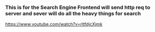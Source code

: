 ### This is for the Search Engine Frontend will send http req to server and sever will do all the heavy things for search

https://www.youtube.com/watch?v=rltfdjcXjmk